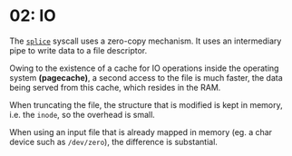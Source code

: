 # 02: IO

The [`splice`](https://man7.org/linux/man-pages/man2/splice.2.html) syscall uses a zero-copy mechanism.
It uses an intermediary pipe to write data to a file descriptor.

Owing to the existence of a cache for IO operations inside the operating system **(pagecache)**, a second access to the file is much faster, the data being served from this cache, which resides in the RAM.

When truncating the file, the structure that is modified is kept in memory, i.e. the `inode`, so the overhead is small.

When using an input file that is already mapped in memory (eg. a char device such as `/dev/zero`), the difference is substantial.
